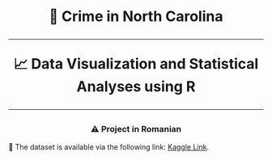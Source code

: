 <h1 align="center">
     👥 Crime in North Carolina
      <br />
      <hr />
     📈 Data Visualization and Statistical Analyses using R
      <br />
      <hr />
</h1>
<h3 align="center">⚠️ Project in Romanian</h3>

<p>📍 The dataset is available via the following link: <a href="https://www.kaggle.com/datasets/gauravtopre/bank-customer-churn-dataset">Kaggle Link</a>.
